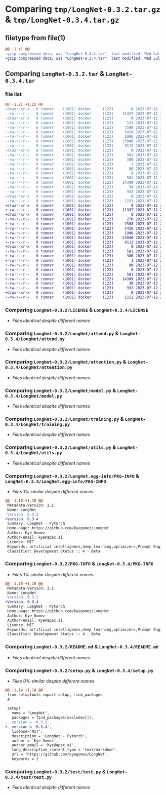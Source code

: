 # Comparing `tmp/LongNet-0.3.2.tar.gz` & `tmp/LongNet-0.3.4.tar.gz`

## filetype from file(1)

```diff
@@ -1 +1 @@
-gzip compressed data, was "LongNet-0.3.2.tar", last modified: Wed Jul 12 19:34:16 2023, max compression
+gzip compressed data, was "LongNet-0.3.4.tar", last modified: Wed Jul 12 20:32:48 2023, max compression
```

## Comparing `LongNet-0.3.2.tar` & `LongNet-0.3.4.tar`

### file list

```diff
@@ -1,21 +1,21 @@
-drwxr-xr-x   0 runner    (1001) docker     (123)        0 2023-07-12 19:34:16.872242 LongNet-0.3.2/
--rw-r--r--   0 runner    (1001) docker     (123)    11357 2023-07-12 19:34:07.000000 LongNet-0.3.2/LICENSE
-drwxr-xr-x   0 runner    (1001) docker     (123)        0 2023-07-12 19:34:16.872242 LongNet-0.3.2/LongNet/
--rw-r--r--   0 runner    (1001) docker     (123)      123 2023-07-12 19:34:07.000000 LongNet-0.3.2/LongNet/__init__.py
--rw-r--r--   0 runner    (1001) docker     (123)     7588 2023-07-12 19:34:07.000000 LongNet-0.3.2/LongNet/attend.py
--rw-r--r--   0 runner    (1001) docker     (123)     5426 2023-07-12 19:34:07.000000 LongNet-0.3.2/LongNet/attention.py
--rw-r--r--   0 runner    (1001) docker     (123)     1906 2023-07-12 19:34:07.000000 LongNet-0.3.2/LongNet/model.py
--rw-r--r--   0 runner    (1001) docker     (123)    23040 2023-07-12 19:34:07.000000 LongNet-0.3.2/LongNet/training.py
--rw-r--r--   0 runner    (1001) docker     (123)     8112 2023-07-12 19:34:07.000000 LongNet-0.3.2/LongNet/utils.py
-drwxr-xr-x   0 runner    (1001) docker     (123)        0 2023-07-12 19:34:16.872242 LongNet-0.3.2/LongNet.egg-info/
--rw-r--r--   0 runner    (1001) docker     (123)      581 2023-07-12 19:34:16.000000 LongNet-0.3.2/LongNet.egg-info/PKG-INFO
--rw-r--r--   0 runner    (1001) docker     (123)      306 2023-07-12 19:34:16.000000 LongNet-0.3.2/LongNet.egg-info/SOURCES.txt
--rw-r--r--   0 runner    (1001) docker     (123)        1 2023-07-12 19:34:16.000000 LongNet-0.3.2/LongNet.egg-info/dependency_links.txt
--rw-r--r--   0 runner    (1001) docker     (123)       88 2023-07-12 19:34:16.000000 LongNet-0.3.2/LongNet.egg-info/requires.txt
--rw-r--r--   0 runner    (1001) docker     (123)        8 2023-07-12 19:34:16.000000 LongNet-0.3.2/LongNet.egg-info/top_level.txt
--rw-r--r--   0 runner    (1001) docker     (123)      581 2023-07-12 19:34:16.872242 LongNet-0.3.2/PKG-INFO
--rw-r--r--   0 runner    (1001) docker     (123)    14309 2023-07-12 19:34:07.000000 LongNet-0.3.2/README.md
--rw-r--r--   0 runner    (1001) docker     (123)       38 2023-07-12 19:34:16.872242 LongNet-0.3.2/setup.cfg
--rw-r--r--   0 runner    (1001) docker     (123)      932 2023-07-12 19:34:07.000000 LongNet-0.3.2/setup.py
-drwxr-xr-x   0 runner    (1001) docker     (123)        0 2023-07-12 19:34:16.872242 LongNet-0.3.2/test/
--rw-r--r--   0 runner    (1001) docker     (123)     1151 2023-07-12 19:34:07.000000 LongNet-0.3.2/test/test.py
+drwxr-xr-x   0 runner    (1001) docker     (123)        0 2023-07-12 20:32:48.056164 LongNet-0.3.4/
+-rw-r--r--   0 runner    (1001) docker     (123)    11357 2023-07-12 20:32:38.000000 LongNet-0.3.4/LICENSE
+drwxr-xr-x   0 runner    (1001) docker     (123)        0 2023-07-12 20:32:48.056164 LongNet-0.3.4/LongNet/
+-rw-r--r--   0 runner    (1001) docker     (123)      270 2023-07-12 20:32:38.000000 LongNet-0.3.4/LongNet/__init__.py
+-rw-r--r--   0 runner    (1001) docker     (123)     7588 2023-07-12 20:32:38.000000 LongNet-0.3.4/LongNet/attend.py
+-rw-r--r--   0 runner    (1001) docker     (123)     5426 2023-07-12 20:32:38.000000 LongNet-0.3.4/LongNet/attention.py
+-rw-r--r--   0 runner    (1001) docker     (123)     1906 2023-07-12 20:32:38.000000 LongNet-0.3.4/LongNet/model.py
+-rw-r--r--   0 runner    (1001) docker     (123)    23040 2023-07-12 20:32:38.000000 LongNet-0.3.4/LongNet/training.py
+-rw-r--r--   0 runner    (1001) docker     (123)     8112 2023-07-12 20:32:38.000000 LongNet-0.3.4/LongNet/utils.py
+drwxr-xr-x   0 runner    (1001) docker     (123)        0 2023-07-12 20:32:48.056164 LongNet-0.3.4/LongNet.egg-info/
+-rw-r--r--   0 runner    (1001) docker     (123)      581 2023-07-12 20:32:48.000000 LongNet-0.3.4/LongNet.egg-info/PKG-INFO
+-rw-r--r--   0 runner    (1001) docker     (123)      306 2023-07-12 20:32:48.000000 LongNet-0.3.4/LongNet.egg-info/SOURCES.txt
+-rw-r--r--   0 runner    (1001) docker     (123)        1 2023-07-12 20:32:48.000000 LongNet-0.3.4/LongNet.egg-info/dependency_links.txt
+-rw-r--r--   0 runner    (1001) docker     (123)       88 2023-07-12 20:32:48.000000 LongNet-0.3.4/LongNet.egg-info/requires.txt
+-rw-r--r--   0 runner    (1001) docker     (123)        8 2023-07-12 20:32:48.000000 LongNet-0.3.4/LongNet.egg-info/top_level.txt
+-rw-r--r--   0 runner    (1001) docker     (123)      581 2023-07-12 20:32:48.056164 LongNet-0.3.4/PKG-INFO
+-rw-r--r--   0 runner    (1001) docker     (123)    14309 2023-07-12 20:32:38.000000 LongNet-0.3.4/README.md
+-rw-r--r--   0 runner    (1001) docker     (123)       38 2023-07-12 20:32:48.056164 LongNet-0.3.4/setup.cfg
+-rw-r--r--   0 runner    (1001) docker     (123)      932 2023-07-12 20:32:38.000000 LongNet-0.3.4/setup.py
+drwxr-xr-x   0 runner    (1001) docker     (123)        0 2023-07-12 20:32:48.056164 LongNet-0.3.4/test/
+-rw-r--r--   0 runner    (1001) docker     (123)     1151 2023-07-12 20:32:38.000000 LongNet-0.3.4/test/test.py
```

### Comparing `LongNet-0.3.2/LICENSE` & `LongNet-0.3.4/LICENSE`

 * *Files identical despite different names*

### Comparing `LongNet-0.3.2/LongNet/attend.py` & `LongNet-0.3.4/LongNet/attend.py`

 * *Files identical despite different names*

### Comparing `LongNet-0.3.2/LongNet/attention.py` & `LongNet-0.3.4/LongNet/attention.py`

 * *Files identical despite different names*

### Comparing `LongNet-0.3.2/LongNet/model.py` & `LongNet-0.3.4/LongNet/model.py`

 * *Files identical despite different names*

### Comparing `LongNet-0.3.2/LongNet/training.py` & `LongNet-0.3.4/LongNet/training.py`

 * *Files identical despite different names*

### Comparing `LongNet-0.3.2/LongNet/utils.py` & `LongNet-0.3.4/LongNet/utils.py`

 * *Files identical despite different names*

### Comparing `LongNet-0.3.2/LongNet.egg-info/PKG-INFO` & `LongNet-0.3.4/LongNet.egg-info/PKG-INFO`

 * *Files 1% similar despite different names*

```diff
@@ -1,10 +1,10 @@
 Metadata-Version: 2.1
 Name: LongNet
-Version: 0.3.2
+Version: 0.3.4
 Summary: LongNet - Pytorch
 Home-page: https://github.com/kyegomez/LongNet
 Author: Kye Gomez
 Author-email: kye@apac.ai
 License: MIT
 Keywords: artificial intelligence,deep learning,optimizers,Prompt Engineering
 Classifier: Development Status :: 4 - Beta
```

### Comparing `LongNet-0.3.2/PKG-INFO` & `LongNet-0.3.4/PKG-INFO`

 * *Files 1% similar despite different names*

```diff
@@ -1,10 +1,10 @@
 Metadata-Version: 2.1
 Name: LongNet
-Version: 0.3.2
+Version: 0.3.4
 Summary: LongNet - Pytorch
 Home-page: https://github.com/kyegomez/LongNet
 Author: Kye Gomez
 Author-email: kye@apac.ai
 License: MIT
 Keywords: artificial intelligence,deep learning,optimizers,Prompt Engineering
 Classifier: Development Status :: 4 - Beta
```

### Comparing `LongNet-0.3.2/README.md` & `LongNet-0.3.4/README.md`

 * *Files identical despite different names*

### Comparing `LongNet-0.3.2/setup.py` & `LongNet-0.3.4/setup.py`

 * *Files 0% similar despite different names*

```diff
@@ -1,14 +1,14 @@
 from setuptools import setup, find_packages
 # 
 
 setup(
   name = 'LongNet',
   packages = find_packages(exclude=[]),
-  version = '0.3.2',
+  version = '0.3.4',
   license='MIT',
   description = 'LongNet - Pytorch',
   author = 'Kye Gomez',
   author_email = 'kye@apac.ai',
   long_description_content_type = 'text/markdown',
   url = 'https://github.com/kyegomez/LongNet',
   keywords = [
```

### Comparing `LongNet-0.3.2/test/test.py` & `LongNet-0.3.4/test/test.py`

 * *Files identical despite different names*

